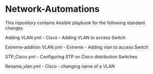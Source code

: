 # Network-Automations

This repository contains Ansible playbook for the following standard changes

Adding VLAN.yml - Cisco - Adding VLAN to access Switch

Extreme-addition VLAN.yml - Extreme - Adding vlan to access Switch

STP_Cisco.yml - Configuring STP on Cisco distribution Switches

Rename_vlan.yml - Cisco - changing name of a VLAN
